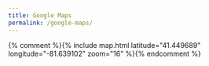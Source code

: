 ```yaml
---
title: Google Maps
permalink: /google-maps/
---
```


{% comment %}{% include map.html latitude="41.449689" longitude="-81.639102" zoom="16" %}{% endcomment %}
